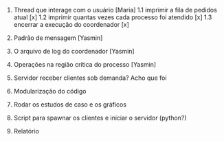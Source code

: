 1. Thread que interage com o usuário [Maria]
	1.1  imprimir a fila de pedidos atual [x]
	1.2  imprimir quantas vezes cada processo foi atendido [x]
	1.3  encerrar a execução do coordenador [x]

2. Padrão de mensagem [Yasmin] 
3. O arquivo de log do coordenador [Yasmin]
4. Operações na região crítica do processo [Yasmin]
	
5. Servidor receber clientes sob demanda? Acho que foi

6. Modularização do código
7. Rodar os estudos de caso e os gráficos
8. Script para spawnar os clientes e iniciar o servidor (python?)
9. Relatório